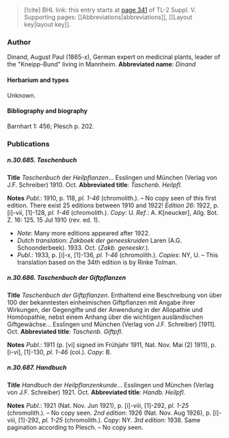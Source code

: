 > [!cite] BHL link: this entry starts at [page 341](https://www.biodiversitylibrary.org/page/33259387) of TL-2 Suppl. V.
> Supporting pages: [[Abbreviations|abbreviations]], [[Layout key|layout key]].

### Author

Dinand, August Paul (1865-x), German expert on medicinal plants, leader of the "Kneipp-Bund" living in Mannheim. 
**Abbreviated name**: *Dinand*

#### Herbarium and types

Unknown.

#### Bibliography and biography

Barnhart 1: 456; Plesch p. 202.

### Publications

##### n.30.685. Taschenbuch

**Title**
*Taschenbuch* der *Heilpflanzen*... Esslingen und München (Verlag von J.F. Schreiber) 1910. Oct.
**Abbreviated title**: *Taschenb. Heilpfl.*

**Notes**
*Publ*.: 1910, p. 118, *pl. 1-46* (chromolith.). – No copy seen of this first edition. There exist 25 editions between 1910 and 1922!
*Edition 26*: 1922, p. \[i\]-vii, \[1\]-128, *pl. 1-46* (chromolith.). *Copy*: U.
*Ref*.: A. K\[neucker\], Allg. Bot. Z. 16: 125. 15 Jul 1910 (rev. ed. 1).
- *Note*: Many more editions appeared after 1922.
- *Dutch translation*: *Zakboek der geneeskruiden* Laren (A.G. Schoonderbeek). 1933. Oct. (*Zakb. geneeskr.*).
- *Publ*.: 1933, p. \[i\]-x, \[1\]-136, *pl. 1-46* (chromolith.). *Copies*: NY, U. – This translation based on the 34th edition is by Rinke Tolman.

##### n.30.686. Taschenbuch der Giftpflanzen

**Title**
*Taschenbuch der Giftpflanzen*. Enthaltend eine Beschreibung von über 100 der bekanntesten einheimischen Giftpflanzen mit Angabe ihrer Wirkungen, der Gegengifte und der Anwendung in der Allopathie und Homöopathie, nebst einem Anhang über die wichtigen ausländischen Giftgewächse... Esslingen und München (Verlag von J.F. Schreiber) \[1911\]. Oct.
**Abbreviated title**: *Taschenb. Giftpfl.*

**Notes**
*Publ*.: 1911 (p. \[vi\] signed im Frühjahr 1911, Nat. Nov. Mai (2) 1911), p. \[i-vi\], \[1\]-130, *pl. 1-46* (col.). *Copy*: B.

##### n.30.687. Handbuch

**Title**
*Handbuch* der *Heilpflanzenkunde*... Esslingen und München (Verlag von J.F. Schreiber) 1921. Oct.
**Abbreviated title**: *Handb. Heilpfl.*

**Notes**
*Publ*.: 1921 (Nat. Nov. Jun 1921), p. \[i\]-viii, \[1\]-292, *pl. 1-25* (chromolith.). – No copy seen.
*2nd edition*: 1926 (Nat. Nov. Aug 1926), p. \[i\]-viii, \[1\]-292, *pl. 1-25* (chromolith.). *Copy*: NY.
*3rd edition*: 1938. Same pagination according to Plesch. – No copy seen.

